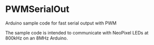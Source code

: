 # PWMSerialOut
Arduino sample code for fast serial output with PWM

The sample code is intended to communicate with NeoPixel LEDs at 800kHz on an 8MHz Arduino.

